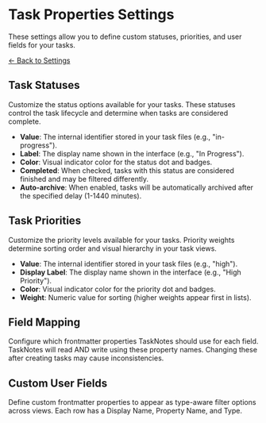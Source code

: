 
# Task Properties Settings

These settings allow you to define custom statuses, priorities, and user fields for your tasks.

[← Back to Settings](settings.md)

## Task Statuses

Customize the status options available for your tasks. These statuses control the task lifecycle and determine when tasks are considered complete.

- **Value**: The internal identifier stored in your task files (e.g., "in-progress").
- **Label**: The display name shown in the interface (e.g., "In Progress").
- **Color**: Visual indicator color for the status dot and badges.
- **Completed**: When checked, tasks with this status are considered finished and may be filtered differently.
- **Auto-archive**: When enabled, tasks will be automatically archived after the specified delay (1-1440 minutes).

## Task Priorities

Customize the priority levels available for your tasks. Priority weights determine sorting order and visual hierarchy in your task views.

- **Value**: The internal identifier stored in your task files (e.g., "high").
- **Display Label**: The display name shown in the interface (e.g., "High Priority").
- **Color**: Visual indicator color for the priority dot and badges.
- **Weight**: Numeric value for sorting (higher weights appear first in lists).

## Field Mapping

Configure which frontmatter properties TaskNotes should use for each field. TaskNotes will read AND write using these property names. Changing these after creating tasks may cause inconsistencies.

## Custom User Fields

Define custom frontmatter properties to appear as type-aware filter options across views. Each row has a Display Name, Property Name, and Type.
